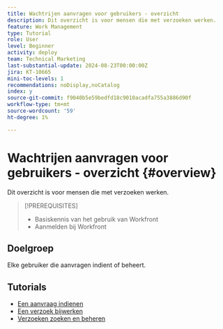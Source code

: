 ```yaml
---
title: Wachtrijen aanvragen voor gebruikers - overzicht
description: Dit overzicht is voor mensen die met verzoeken werken.
feature: Work Management
type: Tutorial
role: User
level: Beginner
activity: deploy
team: Technical Marketing
last-substantial-update: 2024-08-23T00:00:00Z
jira: KT-10665
mini-toc-levels: 1
recommendations: noDisplay,noCatalog
index: y
source-git-commit: f9040b5e59bedfd18c9010acadfa755a3886d90f
workflow-type: tm+mt
source-wordcount: '59'
ht-degree: 1%

---
```



# Wachtrijen aanvragen voor gebruikers - overzicht {#overview}

Dit overzicht is voor mensen die met verzoeken werken.

>[!PREREQUISITES]
>
>* Basiskennis van het gebruik van Workfront
>* Aanmelden bij Workfront

## Doelgroep

Elke gebruiker die aanvragen indient of beheert.

## Tutorials

* [Een aanvraag indienen](/help/manage-work/issues-requests/make-a-request.md)
* [Een verzoek bijwerken](/help/manage-work/issues-requests/update-a-request.md)
* [Verzoeken zoeken en beheren](/help/manage-work/issues-requests/find-requests.md)

